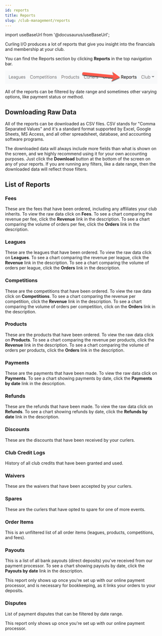 ```yaml
---
id: reports
title: Reports
slug: /club-management/reports
---
```

import useBaseUrl from '@docusaurus/useBaseUrl';

Curling I/O produces a lot of reports that give you insight into the financials and membership at your club.

You can find the Reports section by clicking **Reports** in the top navigation bar.

![Reports Navigation](/img/docs/club-management/reports/navigation.png)

All of the reports can be filtered by date range and sometimes other varying options, like payment status or method.


## Downloading Raw Data

All of the reports can be downloaded as CSV files.
CSV stands for "Comma Separated Values" and it's a standard format supported by Excel, Google Sheets, MS Access, and all other spreadsheet, database, and accounting software programs.

The downloaded data will always include more fields than what is shown on the screen, and we highly recommend using it for your own accounting purposes.
Just click the **Download** button at the bottom of the screen on any of your reports.
If you are running any filters, like a date range, then the downloaded data will reflect those filters.


## List of Reports

### Fees

These are the fees that have been ordered, including any affiliates your club inherits.
To view the raw data click on **Fees**.
To see a chart comparing the revenue per fee, click the **Revenue** link in the description.
To see a chart comparing the volume of orders per fee, click the **Orders** link in the description.

### Leagues

These are the leagues that have been ordered.
To view the raw data click on **Leagues**.
To see a chart comparing the revenue per league, click the **Revenue** link in the description.
To see a chart comparing the volume of orders per league, click the **Orders** link in the description.

### Competitions

These are the competitions that have been ordered.
To view the raw data click on **Competitions**.
To see a chart comparing the revenue per competition, click the **Revenue** link in the description.
To see a chart comparing the volume of orders per competition, click on the **Orders** link in the description.

### Products

These are the products that have been ordered.
To view the raw data click on **Products**.
To see a chart comparing the revenue per products, click the **Revenue** link in the description.
To see a chart comparing the volume of orders per products, click the **Orders** link in the description.

### Payments

These are the payments that have been made.
To view the raw data click on **Payments**.
To see a chart showing payments by date, click the **Payments by date** link in the description.


### Refunds

These are the refunds that have been made.
To view the raw data click on **Refunds**.
To see a chart showing refunds by date, click the **Refunds by date** link in the description.


### Discounts

These are the discounts that have been received by your curlers.


### Club Credit Logs

History of all club credits that have been granted and used.


### Waivers

These are the waivers that have been accepted by your curlers.


### Spares

These are the curlers that have opted to spare for one of more events.


### Order Items

This is an unfiltered list of all order items (leagues, products, competitions, and fees).


### Payouts

This is a list of all bank payouts (direct deposits) you've received from our payment processor.
To see a chart showing payouts by date, click the **Payouts by date** link in the description.

This report only shows up once you're set up with our online payment processor, and is necessary for bookkeeping, as it links your orders to your deposits.


### Disputes

List of payment disputes that can be filtered by date range.

This report only shows up once you're set up with our online payment processor.
